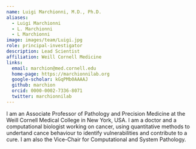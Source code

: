 ```yaml
---
name: Luigi Marchionni, M.D., Ph.D.
aliases:
  - Luigi Marchionni
  - L. Marchionni
  - L Marchionni
image: images/team/Luigi.jpg
role: principal-investigator
description: Lead Scientist
affiliation: Weill Cornell Medicine
links:
  email: marchion@med.cornell.edu
  home-page: https://marchionnilab.org
  google-scholar: kGqPMb0AAAAJ
  github: marchion
  orcid: 0000-0002-7336-8071
  twitter: marchionnilab
---
```


I am an Associate Professor of Pathology and Precision Medicine at the Weill Cornell Medical College in New York, USA. I am a doctor and a computational biologist working on cancer, using quantitative methods to undertand cance behaviour to identify vulnerabilities and contribute to a cure. I am also the Vice-Chair for Computational and System Pathology.
